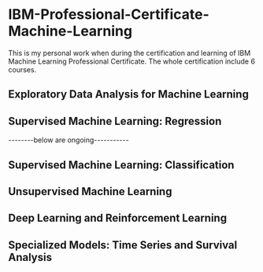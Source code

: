 # IBM-Professional-Certificate-Machine-Learning
This is my personal work when during the certification and learning of IBM Machine Learning Professional Certificate. The whole certification include 6 courses.

## Exploratory Data Analysis for Machine Learning

## Supervised Machine Learning: Regression

--------below are ongoing-----------

## Supervised Machine Learning: Classification

## Unsupervised Machine Learning

## Deep Learning and Reinforcement Learning

## Specialized Models: Time Series and Survival Analysis
